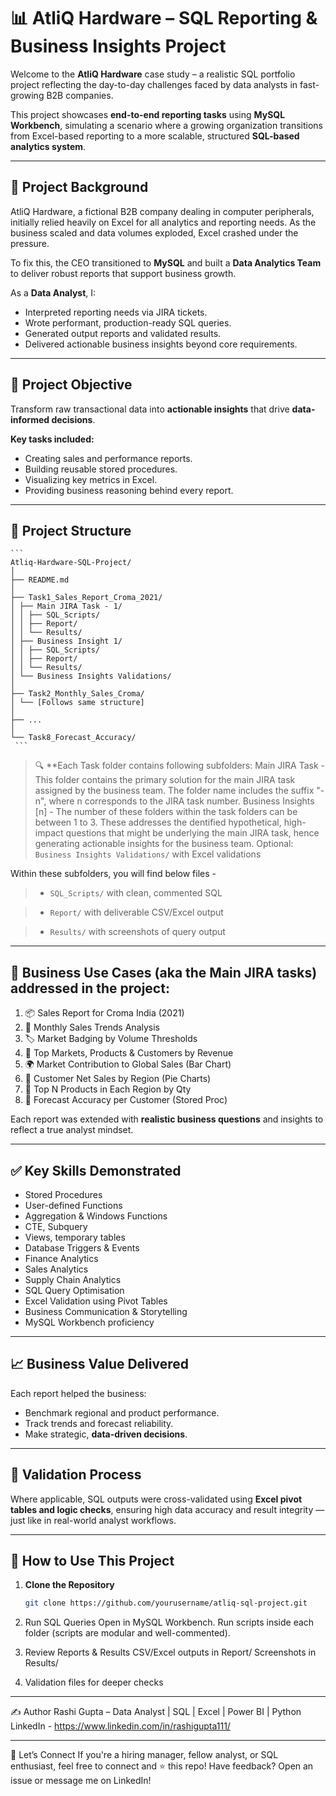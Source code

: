 # 📊 AtliQ Hardware – SQL Reporting & Business Insights Project

Welcome to the **AtliQ Hardware** case study – a realistic SQL portfolio project reflecting the day-to-day challenges faced by data analysts in fast-growing B2B companies.

This project showcases **end-to-end reporting tasks** using **MySQL Workbench**, simulating a scenario where a growing organization transitions from Excel-based reporting to a more scalable, structured **SQL-based analytics system**.

---

## 🧠 Project Background

AtliQ Hardware, a fictional B2B company dealing in computer peripherals, initially relied heavily on Excel for all analytics and reporting needs. As the business scaled and data volumes exploded, Excel crashed under the pressure.

To fix this, the CEO transitioned to **MySQL** and built a **Data Analytics Team** to deliver robust reports that support business growth.

As a **Data Analyst**, I:
- Interpreted reporting needs via JIRA tickets.
- Wrote performant, production-ready SQL queries.
- Generated output reports and validated results.
- Delivered actionable business insights beyond core requirements.

---

## 🎯 Project Objective

Transform raw transactional data into **actionable insights** that drive **data-informed decisions**.

**Key tasks included:**
- Creating sales and performance reports.
- Building reusable stored procedures.
- Visualizing key metrics in Excel.
- Providing business reasoning behind every report.

---

## 📁 Project Structure

<pre lang="markdown"><code>```
Atliq-Hardware-SQL-Project/
│
├── README.md
│
├── Task1_Sales_Report_Croma_2021/
│ ├── Main JIRA Task - 1/
│ │ ├── SQL_Scripts/
│ │ ├── Report/
│ │ └── Results/
│ ├── Business Insight 1/
│ │ ├── SQL_Scripts/
│ │ ├── Report/
│ │ └── Results/
│ └── Business Insights Validations/
│
├── Task2_Monthly_Sales_Croma/
│ └── [Follows same structure]
│
├── ...
│
└── Task8_Forecast_Accuracy/
 ```</code></pre>

> 🔍 **Each Task folder contains following subfolders:
> Main JIRA Task - This folder contains the primary solution for the main JIRA task assigned by the business team. The folder name includes the suffix "- n", where n corresponds to the JIRA task number.
> Business Insights [n] - The number of these folders within the task folders can be between 1 to 3. These addresses the dentified hypothetical, high-impact questions that might be underlying the main JIRA task, hence generating actionable insights for the business team.
> Optional: `Business Insights Validations/` with Excel validations


Within these subfolders, you will find below files - 
> - `SQL_Scripts/` with clean, commented SQL

> - `Report/` with deliverable CSV/Excel output

> - `Results/` with screenshots of query output  

---

## 🧪 Business Use Cases (aka the Main JIRA tasks) addressed in the project: 

1. 📦 Sales Report for Croma India (2021)  
2. 📅 Monthly Sales Trends Analysis  
3. 🏷️ Market Badging by Volume Thresholds  
4. 🥇 Top Markets, Products & Customers by Revenue  
5. 🌍 Market Contribution to Global Sales (Bar Chart)  
6. 🧭 Customer Net Sales by Region (Pie Charts)  
7. 🎯 Top N Products in Each Region by Qty  
8. 🔮 Forecast Accuracy per Customer (Stored Proc)

Each report was extended with **realistic business questions** and insights to reflect a true analyst mindset.

---

## ✅ Key Skills Demonstrated

- Stored Procedures
- User-defined Functions
- Aggregation & Windows Functions
- CTE, Subquery
- Views, temporary tables
- Database Triggers & Events
- Finance Analytics
- Sales Analytics
- Supply Chain Analytics
- SQL Query Optimisation 
- Excel Validation using Pivot Tables  
- Business Communication & Storytelling  
- MySQL Workbench proficiency

---

## 📈 Business Value Delivered

Each report helped the business:
- Benchmark regional and product performance.
- Track trends and forecast reliability.
- Make strategic, **data-driven decisions**.

---

## 🧪 Validation Process

Where applicable, SQL outputs were cross-validated using **Excel pivot tables and logic checks**, ensuring high data accuracy and result integrity — just like in real-world analyst workflows.

---

## 🚀 How to Use This Project

1. **Clone the Repository**
   ```bash
   git clone https://github.com/yourusername/atliq-sql-project.git

2. Run SQL Queries
   Open in MySQL Workbench.
   Run scripts inside each folder (scripts are modular and well-commented).

3. Review Reports & Results
   CSV/Excel outputs in Report/
   Screenshots in Results/

4. Validation files for deeper checks

---

✍️ Author
Rashi Gupta – Data Analyst | SQL | Excel | Power BI | Python  
LinkedIn - https://www.linkedin.com/in/rashigupta111/

---

📢 Let’s Connect
If you're a hiring manager, fellow analyst, or SQL enthusiast, feel free to connect and ⭐ this repo!
Have feedback? Open an issue or message me on LinkedIn! 

